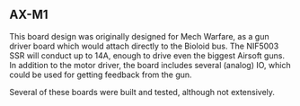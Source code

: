 ## AX-M1

This board design was originally designed for Mech Warfare, as a gun driver
board which would attach directly to the Bioloid bus. The NIF5003 SSR will
conduct up to 14A, enough to drive even the biggest Airsoft guns. In addition
to the motor driver, the board includes several (analog) IO, which could be
used for getting feedback from the gun.

Several of these boards were built and tested, although not extensively.
